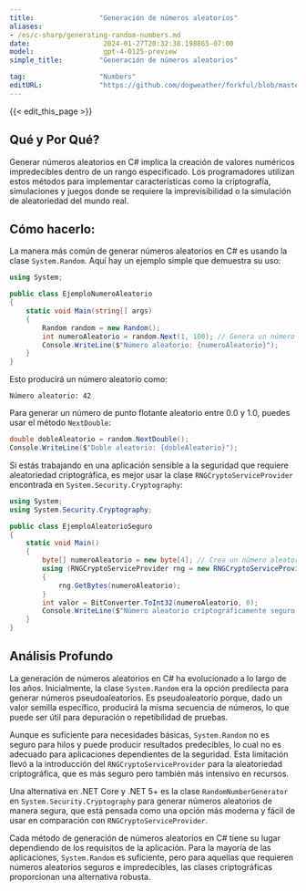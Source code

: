 ```yaml
---
title:                "Generación de números aleatorios"
aliases:
- /es/c-sharp/generating-random-numbers.md
date:                  2024-01-27T20:32:38.198865-07:00
model:                 gpt-4-0125-preview
simple_title:         "Generación de números aleatorios"

tag:                  "Numbers"
editURL:              "https://github.com/dogweather/forkful/blob/master/content/es/c-sharp/generating-random-numbers.md"
---
```


{{< edit_this_page >}}

## Qué y Por Qué?

Generar números aleatorios en C# implica la creación de valores numéricos impredecibles dentro de un rango especificado. Los programadores utilizan estos métodos para implementar características como la criptografía, simulaciones y juegos donde se requiere la imprevisibilidad o la simulación de aleatoriedad del mundo real.

## Cómo hacerlo:

La manera más común de generar números aleatorios en C# es usando la clase `System.Random`. Aquí hay un ejemplo simple que demuestra su uso:

```C#
using System;

public class EjemploNumeroAleatorio
{
    static void Main(string[] args)
    {
        Random random = new Random();
        int numeroAleatorio = random.Next(1, 100); // Genera un número entre 1 y 99
        Console.WriteLine($"Número aleatorio: {numeroAleatorio}");
    }
}
```

Esto producirá un número aleatorio como:

```
Número aleatorio: 42
```

Para generar un número de punto flotante aleatorio entre 0.0 y 1.0, puedes usar el método `NextDouble`:

```C#
double dobleAleatorio = random.NextDouble();
Console.WriteLine($"Doble aleatorio: {dobleAleatorio}");
```

Si estás trabajando en una aplicación sensible a la seguridad que requiere aleatoriedad criptográfica, es mejor usar la clase `RNGCryptoServiceProvider` encontrada en `System.Security.Cryptography`:

```C#
using System;
using System.Security.Cryptography;

public class EjemploAleatorioSeguro
{
    static void Main()
    {
        byte[] numeroAleatorio = new byte[4]; // Crea un número aleatorio de 4 bytes de largo
        using (RNGCryptoServiceProvider rng = new RNGCryptoServiceProvider())
        {
            rng.GetBytes(numeroAleatorio);
        }
        int valor = BitConverter.ToInt32(numeroAleatorio, 0);
        Console.WriteLine($"Número aleatorio criptográficamente seguro: {valor}");
    }
}
```

## Análisis Profundo

La generación de números aleatorios en C# ha evolucionado a lo largo de los años. Inicialmente, la clase `System.Random` era la opción predilecta para generar números pseudoaleatorios. Es pseudoaleatorio porque, dado un valor semilla específico, producirá la misma secuencia de números, lo que puede ser útil para depuración o repetibilidad de pruebas.

Aunque es suficiente para necesidades básicas, `System.Random` no es seguro para hilos y puede producir resultados predecibles, lo cual no es adecuado para aplicaciones dependientes de la seguridad. Esta limitación llevó a la introducción del `RNGCryptoServiceProvider` para la aleatoriedad criptográfica, que es más seguro pero también más intensivo en recursos.

Una alternativa en .NET Core y .NET 5+ es la clase `RandomNumberGenerator` en `System.Security.Cryptography` para generar números aleatorios de manera segura, que está pensada como una opción más moderna y fácil de usar en comparación con `RNGCryptoServiceProvider`.

Cada método de generación de números aleatorios en C# tiene su lugar dependiendo de los requisitos de la aplicación. Para la mayoría de las aplicaciones, `System.Random` es suficiente, pero para aquellas que requieren números aleatorios seguros e impredecibles, las clases criptográficas proporcionan una alternativa robusta.
